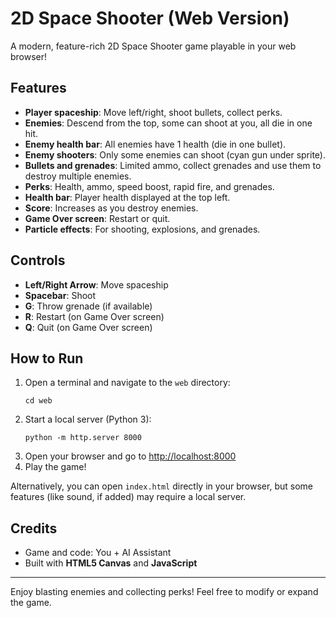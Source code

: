 
# 2D Space Shooter (Web Version)

A modern, feature-rich 2D Space Shooter game playable in your web browser!

## Features
- **Player spaceship**: Move left/right, shoot bullets, collect perks.
- **Enemies**: Descend from the top, some can shoot at you, all die in one hit.
- **Enemy health bar**: All enemies have 1 health (die in one bullet).
- **Enemy shooters**: Only some enemies can shoot (cyan gun under sprite).
- **Bullets and grenades**: Limited ammo, collect grenades and use them to destroy multiple enemies.
- **Perks**: Health, ammo, speed boost, rapid fire, and grenades.
- **Health bar**: Player health displayed at the top left.
- **Score**: Increases as you destroy enemies.
- **Game Over screen**: Restart or quit.
- **Particle effects**: For shooting, explosions, and grenades.

## Controls
- **Left/Right Arrow**: Move spaceship
- **Spacebar**: Shoot
- **G**: Throw grenade (if available)
- **R**: Restart (on Game Over screen)
- **Q**: Quit (on Game Over screen)

## How to Run
1. Open a terminal and navigate to the `web` directory:
   ```
   cd web
   ```
2. Start a local server (Python 3):
   ```
   python -m http.server 8000
   ```
3. Open your browser and go to [http://localhost:8000](http://localhost:8000)
4. Play the game!

Alternatively, you can open `index.html` directly in your browser, but some features (like sound, if added) may require a local server.

## Credits
- Game and code: You + AI Assistant
- Built with **HTML5 Canvas** and **JavaScript**

---
Enjoy blasting enemies and collecting perks! Feel free to modify or expand the game. 
